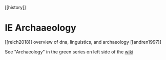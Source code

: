 [[history]]

# IE Archaaeology
[[reich2018]] overview of dna, linguistics, and archaeology
[[andren1997]]


See "Archaeology" in the green series on left side of the [wiki](https://en.wikipedia.org/wiki/Proto-Indo-European-mythology)
